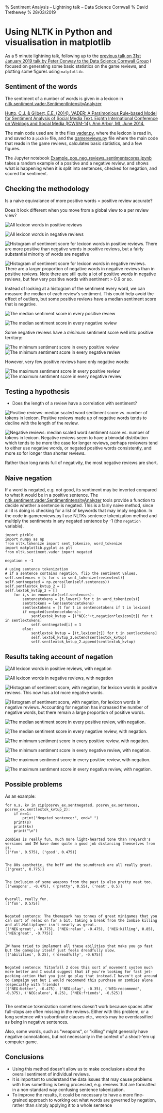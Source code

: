 % Sentiment Analysis – Lightning talk – Data Science Cornwall 
% David Trethewey
% 28/03/2019

Using NLTK in Python and visualisation in matplotlib
====================================================

As a 5 minute lightning talk, following up to the [previous talk on 31st January 2019 talk by Peter Conway to the Data Science Cornwall Group](https://www.meetup.com/datasciencecornwall/events/254352933/) I focused on generating some basic statistics on the game reviews, and plotting some figures using `matplotlib`.

Sentiment of the words
----------------------
The sentiment of a number of words is given in a lexicon in [nltk.sentiment.vader.SentimentIntensityAnalyzer](http://www.nltk.org/_modules/nltk/sentiment/vader.html)

[Hutto, C.J. & Gilbert, E.E. (2014). VADER: A Parsimonious Rule-based Model for
Sentiment Analysis of Social Media Text. Eighth International Conference on
Weblogs and Social Media (ICWSM-14). Ann Arbor, MI, June 2014.](http://comp.social.gatech.edu/papers/icwsm14.vader.hutto.pdf)

The main code used are in the files [vader.py](vader.py), where the lexicon is read in, and saved to a `pickle` file, and the [gamereviews.py](gamereviews.py) file where the main code that reads in the game reviews, calculates basic statistics, and a few figures.

The Jupyter notebook  [Example_pos_neg_reviews_sentimentscores.ipynb](Example_pos_neg_reviews_sentimentscores.ipynb) takes a random example of a positive and a negative review, and shows what is happening when it is split into sentences, checked for negation, and scored for sentiment.

Checking the methodology
------------------------

Is a naive equivalance of more positive words = positive review accurate?

Does it look different when you move from a global view to a per review view?

![All lexicon words in positive reviews](positivegames_alllexiconwords.png)

![All lexicon words in negative reviews](negativegames_alllexiconwords.png)

![Histogram of sentiment score for lexicon words in positive reviews. There are more positive than negative words in positive reviews, but a fairly substantial minority of words are negative](positivegames_histogram.png)

![Histogram of sentiment score for lexicon words in negative reviews. There are a larger proportion of negative words in negative reviews than in positive reviews. Note there are still quite a lot of positive words in negative reviews, but few very positive words with sentiment > 0.6 or so.](negativegames_histogram.png)

Instead of looking at a histogram of the sentiment every word, we can measure the median of each review's sentiment. This could help avoid the effect of outliers, but some positive reviews have a median sentiment score that is negative.

![The median sentiment score in every positive review](positivegames_median.png)

![The median sentiment score in every negative review](negativegames_median.png)


Some negative reviews have a *minimum* sentiment score well into positive territory:

![The minimum sentiment score in every positive review](positivegames_min.png)
![The minimum sentiment score in every negative review](negativegames_min.png)

However, very few positive reviews have only negative words:

![The maximum sentiment score in every positive review](positivegames_max.png)
![The maximum sentiment score in every negative review](negativegames_max.png)


Testing a hypothesis
--------------------

* Does the length of a review have a correlation with sentiment?

![Positive reviews: median scaled word sentiment score vs. number of tokens in lexicon. Positive reviews made up of negative words tends to decline with the length of the review.](positivegames1.png)

![Negative reviews: median scaled word sentiment score vs. number of tokens in lexicon. Negative reviews seem to have a bimodal distribution which tends to be more the case for longer reviews, perhaps reviewers tend to either use negative words, or negated positive words consistently, and more so for longer than shorter reviews.
](negativegames1.png)

Rather than long rants full of negativity, the most negative reviews are short.

Naive negation
--------------

If a word is negated, e.g. not good, its sentiment may be inverted compared to what it would be in a positive sentence.
The [nltk.sentiment.vader.SentimentIntensityAnalyzer](http://www.nltk.org/_modules/nltk/sentiment/vader.html) tools provide a function to decide whether a sentence is negated. 
This is a fairly naive method, since all it is doing is checking for a list of keywords that may imply negation.
In the code in gamereviews.py I use NLTKs sentence tokenization method and multiply the sentiments in any negated sentence by -1 (the `negation` variable).

~~~~~~~~~
import pickle
import numpy as np
from nltk.tokenize import sent_tokenize, word_tokenize
import matplotlib.pyplot as plt
from nltk.sentiment.vader import negated

negation = -1

# using sentence tokenization
# if a sentence contains negation, flip the sentiment values.
self.sentences = [s for s in sent_tokenize(reviewtext)]
self.sentnegated = np.zeros(len(self.sentences))
self.sentlextok_kvtup_2 = []
self.lextok_kvtup_2 = []
    for i,s in enumerate(self.sentences):
        sentencetokens = [t.lower() for t in word_tokenize(s)]
        sentntokens = len(sentencetokens)
        sentlextokens = [t for t in sentencetokens if t in lexicon]
        if negated(sentencetokens):                        
            sentlextok_kvtup = [("NEG:"+t,negation*lexicon[t]) for t in sentlextokens]
            self.sentnegated[i] = 1
        else:
            sentlextok_kvtup = [(t,lexicon[t]) for t in sentlextokens]    
            self.lextok_kvtup_2.extend(sentlextok_kvtup)
            self.sentlextok_kvtup_2.append(sentlextok_kvtup)
~~~~~~~~~

Results taking account of negation
----------------------------------
![All lexicon words in positive reviews, with negation](withneg_positivegames_alllexiconwords.png)

![All lexicon words in negative reviews, with negation](withneg_negativegames_alllexiconwords.png)

![Histogram of sentiment score, with negation, for lexicon words in positive reviews. This now has a lot more negative words.](withneg_positivegames_histogram.png)

![Histogram of sentiment score, with negation, for lexicon words in negative reviews. Accounting for negation has increased the number of negative words, but there remain a large proportion of positive words.](withneg_negativegames_histogram.png)

![The median sentiment score in every positive review, with negation.](withneg_positivegames_median.png)

![The median sentiment score in every negative review, with negation.](withneg_negativegames_median.png)

![The minimum sentiment score in every positive review, with negation.](withneg_positivegames_min.png)

![The minimum sentiment score in every negative review, with negation.](withneg_negativegames_min.png)

![The maximum sentiment score in every positive review, with negation.](withneg_positivegames_max.png)

![The maximum sentiment score in every negative review, with negation.](withneg_negativegames_max.png)

Possible problems
-----------------

As an example:

~~~~~~
for n,s, kv in zip(posrev_ex.sentnegated, posrev_ex.sentences, posrev_ex.sentlextok_kvtup_2):
    if n==1:
        print("Negated sentence:", end=" ")    
    print(s)
    print(kv)
    print("\n")

Zombies is really fun, much more light-hearted tone than Treyarch's versions and IW have done quite a good job distancing themselves from it.
[('fun', 0.575), ('good', 0.475)]


The 80s aesthetic, the hoff and the soundtrack are all really great.
[('great', 0.775)]


The inclusion of some weapons from the past is also pretty neat too.
[('weapons', -0.475), ('pretty', 0.55), ('neat', 0.5)]


Overall, really fun.
[('fun', 0.575)]


Negated sentence: The themepark has tonnes of great minigames that you can sort of relax on for a bit, taking a break from the zombie killing and all.Multiplayer isn't nearly as great.
[('NEG:great', -0.775), ('NEG:relax', -0.475), ('NEG:killing', 0.85), ('NEG:great', -0.775)]


IW have tried to implement all these abilities that make you go fast but the gameplay itself just feels dreadfully slow.
[('abilities', 0.25), ('dreadfully', -0.675)]


Negated sentence: Titanfall 2 does this sort of movement system much more better and I would suggest that if you're looking for fast jet-packing action that you just go play that instead.I haven't got around to Campaign yet but I would recommend this purchase on zombies alone (especially with friends)
[('NEG:better', -0.475), ('NEG:play', -0.35), ('NEG:recommend', -0.375), ('NEG:alone', 0.25), ('NEG:friends', -0.525)]


~~~~~~

The sentence tokenization sometimes doesn't work because spaces after full-stops are often missing in the reviews. Either with this problem, or a long sentence with subordinate clauses etc., words may be overclassified as being in negative sentences.

Also, some words, such as "weapons", or "killing" might generally have negative connotations, but not necessarily in the context of a shoot-'em up computer game.

Conclusions
-----------
* Using this method doesn't allow us to make conclusions about the overall sentiment of individual reviews.
* It is important to understand the data issues that may cause problems with how something is being processed, e.g. reviews that are formatted in a non-standard way confusing sentence tokenization.
* To improve the results, it could be necessary to have a more fine-grained approach to working out what words are governed by negation, rather than simply applying it to a whole sentence